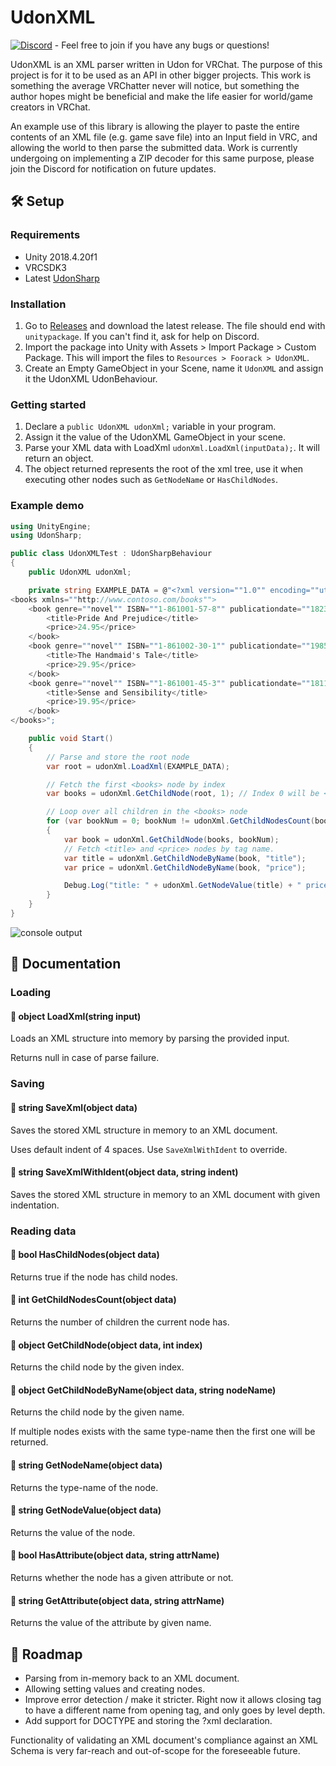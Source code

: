 # UdonXML

[![Discord](https://img.shields.io/badge/Discord-Discord%20Support-blueviolet?logo=discord)](https://discord.gg/7xJdWNk) - Feel free to join if you have any bugs or questions!

UdonXML is an XML parser written in Udon for VRChat.
The purpose of this project is for it to be used as an API in other bigger projects.
This work is something the average VRChatter never will notice, but something the author hopes might be beneficial and make the life easier for world/game creators in VRChat.

An example use of this library is allowing the player to paste the entire contents of an XML file (e.g. game save file) into an Input field in VRC, and allowing the world to then parse the submitted data.
Work is currently undergoing on implementing a ZIP decoder for this same purpose, please join the Discord for notification on future updates.

## 🛠️ Setup

### Requirements

* Unity 2018.4.20f1
* VRCSDK3
* Latest [UdonSharp](https://github.com/Merlin-san/UdonSharp/blob/master/README.md)

### Installation

1. Go to [Releases](https://github.com/Foorack/UdonXML/releases) and download the latest release. The file should end with `unitypackage`. If you can't find it, ask for help on Discord.
2. Import the package into Unity with Assets > Import Package > Custom Package. This will import the files to `Resources > Foorack > UdonXML`.
3. Create an Empty GameObject in your Scene, name it `UdonXML` and assign it the UdonXML UdonBehaviour.

### Getting started

1. Declare a `public UdonXML udonXml;` variable in your program.
2. Assign it the value of the UdonXML GameObject in your scene.
3. Parse your XML data with LoadXml `udonXml.LoadXml(inputData);`. It will return an object.
4. The object returned represents the root of the xml tree, use it when executing other nodes such as `GetNodeName` or `HasChildNodes`.

### Example demo

```csharp
using UnityEngine;
using UdonSharp;

public class UdonXMLTest : UdonSharpBehaviour
{
    public UdonXML udonXml;

    private string EXAMPLE_DATA = @"<?xml version=""1.0"" encoding=""utf-8""?>  
<books xmlns=""http://www.contoso.com/books"">  
    <book genre=""novel"" ISBN=""1-861001-57-8"" publicationdate=""1823-01-28"">  
        <title>Pride And Prejudice</title>  
        <price>24.95</price>  
    </book>
    <book genre=""novel"" ISBN=""1-861002-30-1"" publicationdate=""1985-01-01"">  
        <title>The Handmaid's Tale</title>  
        <price>29.95</price>  
    </book>  
    <book genre=""novel"" ISBN=""1-861001-45-3"" publicationdate=""1811-01-01"">  
        <title>Sense and Sensibility</title>  
        <price>19.95</price>  
    </book>  
</books>";

    public void Start()
    {
        // Parse and store the root node
        var root = udonXml.LoadXml(EXAMPLE_DATA);

        // Fetch the first <books> node by index
        var books = udonXml.GetChildNode(root, 1); // Index 0 will be <?xml> tag

        // Loop over all children in the <books> node
        for (var bookNum = 0; bookNum != udonXml.GetChildNodesCount(books); bookNum++)
        {
            var book = udonXml.GetChildNode(books, bookNum);
            // Fetch <title> and <price> nodes by tag name.
            var title = udonXml.GetChildNodeByName(book, "title");
            var price = udonXml.GetChildNodeByName(book, "price");

            Debug.Log("title: " + udonXml.GetNodeValue(title) + " price: " + udonXml.GetNodeValue(price));
        }
    }
}
```

![console output](https://i.imgur.com/g0e3ooO.png)

## 📄 Documentation

### Loading

#### 🔵 object LoadXml(string input)
Loads an XML structure into memory by parsing the provided input.

Returns null in case of parse failure.


### Saving

#### 🔵 string SaveXml(object data)
Saves the stored XML structure in memory to an XML document.

Uses default indent of 4 spaces. Use `SaveXmlWithIdent` to override.

#### 🔵 string SaveXmlWithIdent(object data, string indent)
Saves the stored XML structure in memory to an XML document with given indentation.


### Reading data

#### 🔵 bool HasChildNodes(object data)
Returns true if the node has child nodes.

#### 🔵 int GetChildNodesCount(object data)
Returns the number of children the current node has.

#### 🔵 object GetChildNode(object data, int index)
Returns the child node by the given index.

#### 🔵 object GetChildNodeByName(object data, string nodeName)
Returns the child node by the given name.

If multiple nodes exists with the same type-name then the first one will be returned.

#### 🔵 string GetNodeName(object data)
Returns the type-name of the node.

#### 🔵 string GetNodeValue(object data)
Returns the value of the node.

#### 🔵 bool HasAttribute(object data, string attrName)
Returns whether the node has a given attribute or not.

#### 🔵 string GetAttribute(object data, string attrName)
Returns the value of the attribute by given name.


## 🚛 Roadmap

* Parsing from in-memory back to an XML document.
* Allowing setting values and creating nodes.
* Improve error detection / make it stricter. Right now it allows closing tag to have a different name from opening tag, and only goes by level depth.
* Add support for DOCTYPE and storing the ?xml declaration.

Functionality of validating an XML document's compliance against an XML Schema is very far-reach and out-of-scope for the foreseeable future.